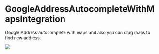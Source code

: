 # GoogleAddressAutocompleteWithMapsIntegration
Google Address autocomplete with maps and also you can drag maps to find new address. 

![](address.gif)

